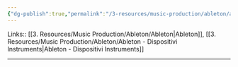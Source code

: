 ```yaml
---
{"dg-publish":true,"permalink":"/3-resources/music-production/ableton/ableton-drift/","tags":["note"]}
---
```


Links:: [[3. Resources/Music Production/Ableton/Ableton\|Ableton]], [[3. Resources/Music Production/Ableton/Ableton - Dispositivi Instruments\|Ableton - Dispositivi Instruments]]

---




